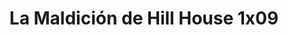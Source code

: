 ---
layout: episodios
title: "La Maldición de Hill House 1x09"
url_serie_padre: 'la-maldicion-de-hill-house/temporada-1'
category: 'series'
capitulo: 'yes'
anio: '2018'
prev: 'capitulo-8'
proximo: 'capitulo-10'
sandbox: allow-same-origin allow-forms
idioma: 'Latino'
reproductor: 'fembed'
calidad: 'Full HD'
reproductores_fembed: ["https://feurl.com/v/05ol2pplnv6","Latino","https://animekao.xyz/v/yxv33dpdqvl","Latino","https://feurl.com/v/pmv5pmw-r89","Latino","https://demariquita.top/v/zgel2hjrx03845e","Latino"]
tags:
- Terror
---